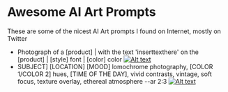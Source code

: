 # Awesome AI Art Prompts
These are some of the nicest AI Art prompts I found on Internet, mostly on Twitter

- Photograph of a [product] | with the text 'inserttexthere' on the [product] | [style] font | [color] color  [![Alt text](https://pbs.twimg.com/media/F7vldrDW4AAK08H?format=jpg&name=360x360)](https://twitter.com/techhalla/status/1710215649157398700)
- SUBJECT] [LOCATION] [MOOD] lomochrome photography, [COLOR 1/COLOR 2]  hues, [TIME OF THE DAY], vivid contrasts, vintage, soft focus, texture  overlay, ethereal atmosphere --ar 2:3  [![Alt text](https://pbs.twimg.com/media/F7uBH0ybsAAeDxw?format=jpg&name=small)](https://twitter.com/Knightama_/status/1710102638942146609)
